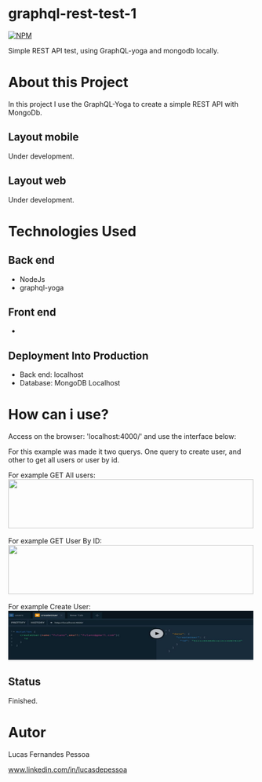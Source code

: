 # graphql-rest-test-1

[![NPM](https://img.shields.io/npm/l/react)](https://github.com/lucasdepessoa/curriculum/blob/main/LICENSE)

Simple REST API test, using GraphQL-yoga and mongodb locally.

# About this Project

In this project I use the GraphQL-Yoga to create a simple REST API with MongoDb.

## Layout mobile
Under development.

## Layout web
Under development.

# Technologies Used

## Back end
  - NodeJs
  - graphql-yoga

## Front end
  - 

## Deployment Into Production
  - Back end: localhost
  - Database: MongoDB Localhost

# How can i use?
 Access on the browser: 'localhost:4000/' and use the interface below:

  For this example was made it two querys. One query to create user, and other to get all users or user by id.

  For example GET All users:
  <img src="backend/img/getAllUsersPassingTheFilter.jps" width="500px;" height="100px;">
  
  For example GET User By ID:
  <img src="backend/img/getUserByIdAndReturnByFilter.jps" width="500px;" height="100px;">
  
  For example Create User:
  <img src="https://raw.githubusercontent.com/lucasdepessoa/graphql-rest-test-1/main/backend/src/img/createAndReturnId.JPG" width="500px;" height="100px;">



## Status
Finished.

# Autor
Lucas Fernandes Pessoa

www.linkedin.com/in/lucasdepessoa
